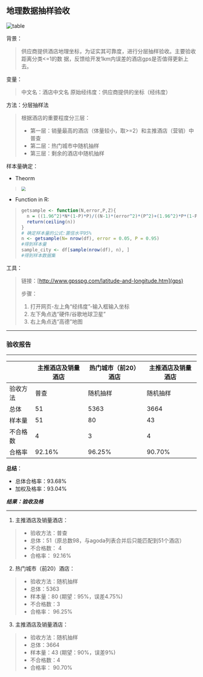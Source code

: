 ## 地理数据抽样验收

![table](https://i.imgur.com/9a6tWud.png)

背景：

> 供应商提供酒店地理坐标，为证实其可靠度，进行分层抽样验收。主要验收距离分类<=1的数			据，反馈给开发1km内误差的酒店gps是否值得更新上去。

变量：

> 中文名：酒店中文名
> 原始经纬度：供应商提供的坐标（经纬度）

方法：分层抽样法

> 根据酒店的重要程度分三层：
>
> - 第一层：销量最高的酒店（体量较小，取>=2）和主推酒店（营销）中普查
> - 第二层：热门城市中随机抽样
> - 第三层：剩余的酒店中随机抽样

样本量确定：

- Theorm

> <img src="https://i.imgur.com/OyIJTGm.jpg" style="zoom:70%"/>

- Function in R:

> ```R
> getsample <- function(N,error,P,Z){
>   n = ((1.96^2)*N*(1-P)*P)/((N-1)*(error^2)*(P^2)+(1.96^2)*P*(1-P))
>   return(ceiling(n))
> } 
> # 确定样本量的公式:置信水平95%
> n <- getsample(N= nrow(df), error = 0.05, P = 0.95)
> #得到样本量
> sample_city <- df[sample(nrow(df), n), ]
> #得到样本数据集
> ```

工具：

> 链接：[http://www.gpsspg.com/latitude-and-longitude.htm](gps)
>
> 步骤：
>
> 1. 打开网页-左上角“经纬度”-输入框输入坐标
> 2. 左下角点选“硬件/谷歌地球卫星”
> 3. 右上角点选“高德”地图

---

### 验收报告

---

|          | 主推酒店及销量酒店 | 热门城市（前20）酒店 | 主推酒店及销量酒店 |
| -------- | ------------------ | -------------------- | ------------------ |
| 验收方法 | 普查               | 随机抽样             | 随机抽样           |
| 总体     | 51                 | 5363                 | 3664               |
| 样本量   | 51                 | 80                   | 43                 |
| 不合格数 | 4                  | 3                    | 4                  |
| 合格率   | 92.16%             | 96.25%               | 90.70%             |

**总结**：

- 总体合格率：93.68%
- 加权及格率：93.04%

**_结果：验收及格_**

---

1. 主推酒店及销量酒店：
> - 验收方法：普查
> - 总体：51（原总数98，与agoda列表合并后只能匹配到51个酒店）
> - 不合格数： 4
> - 合格率： 92.16%

2. 热门城市（前20）酒店：
> - 验收方法：随机抽样
> - 总体：5363
> - 样本量：80 (期望：95%，误差4.75%)
> - 不合格数：3
> - 合格率： 96.25%

3. 主推酒店及销量酒店：
> - 验收方法：随机抽样
> - 总体：3664
> - 样本量：43 (期望：90%，误差9%)
> - 不合格数：4
> - 合格率： 90.70%
